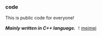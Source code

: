 ### code
This is public code for everyone!

___Mainly written in C++ language.___
！[meimei](https://image.baidu.com/search/detail?ct=503316480&z=0&ipn=false&word=%E5%B0%91%E5%A6%87&step_word=&hs=0&pn=50&spn=0&di=200750&pi=0&rn=1&tn=baiduimagedetail&is=0%2C0&istype=0&ie=utf-8&oe=utf-8&in=&cl=2&lm=-1&st=undefined&cs=4241617202%2C724383249&os=1380430713%2C539060745&simid=3298777017%2C190848270&adpicid=0&lpn=0&ln=30&fr=&fmq=1605866024477_R&fm=&ic=undefined&s=undefined&hd=undefined&latest=undefined&copyright=undefined&se=&sme=&tab=0&width=undefined&height=undefined&face=undefined&ist=&jit=&cg=girl&bdtype=0&oriquery=&objurl=http%3A%2F%2Fn.sinaimg.cn%2Fsinacn%2Fw504h605%2F20171204%2F76a9-fypikwt7427291.png&fromurl=ippr_z2C%24qAzdH3FAzdH3Fh_z%26e3Bftgw_z%26e3Bv54_z%26e3BvgAzdH3Fw6ptvsj_80mddc0aa8_mlaljbmlaa8aam7w0_z%26e3Bip4s&gsm=35&rpstart=0&rpnum=0&islist=&querylist=&force=undefined)


